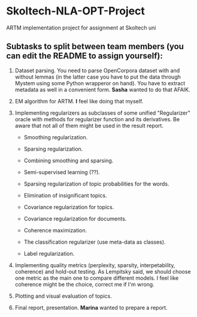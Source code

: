 # Skoltech-NLA-OPT-Project
ARTM implementation project for assignment at Skoltech uni

## Subtasks to split between team members (you can edit the README to assign yourself):

1. Dataset parsing. You need to parse OpenCorpora dataset with and without lemmas (in the latter case you have to put the data through Mystem using some Python wrapperor on hand). You have to extract metadata as well in a convenient form. **Sasha** wanted to do that AFAIK.

2. EM algorithm for ARTM. **I** feel like doing that myself.

3. Implementing regularizers as subclasses of some unified "Regularizer" oracle with methods for regularizer function and its derivatives. Be aware that not all of them might be used in the result report.

	* Smoothing regularization.

	* Sparsing regularization.

	* Combining smoothing and sparsing.

	* Semi-supervised learning (??).

	* Sparsing regularization of topic probabilities for the words.

	* Elimination of insignificant topics.

	* Covariance regularization for topics.

	* Covariance regularization for documents.

	* Coherence maximization.

	* The classification regularizer (use meta-data as classes).

	* Label regularization.

4. Implementing quality metrics (perplexity, sparsity, interpetability, coherence) and hold-out testing. As Lempitsky said, we should choose one metric as the main one to compare different models. I feel like coherence might be the choice, correct me if I'm wrong.

5. Plotting and visual evaluation of topics.

6. Final report, presentation. **Marina** wanted to prepare a report.
